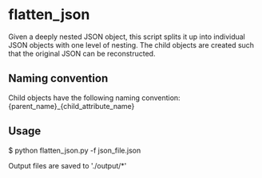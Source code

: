 # flatten_json

Given a deeply nested JSON object, this script splits it up into individual JSON objects with one level of nesting. The child objects are created such that the original JSON can be reconstructed.

## Naming convention

Child objects have the following naming convention:
{parent_name}_{child_attribute_name}

## Usage
$ python flatten_json.py -f json_file.json

Output files are saved to './output/*'